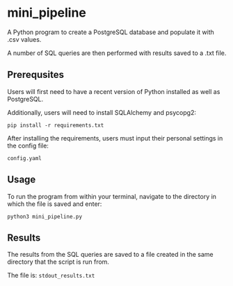 # mini_pipeline
A Python program to create a PostgreSQL database and populate it with .csv values. 

A number of SQL queries are then performed with results saved to a .txt file.

## Prerequsites
Users will first need to have a recent version of Python installed as well as PostgreSQL.

Additionally, users will need to install SQLAlchemy and psycopg2:

```pip install -r requirements.txt```

After installing the requirements, users must input their personal settings in the config file:

```config.yaml```

## Usage
To run the program from within your terminal, navigate to the directory in which the file is saved and enter:

```python3 mini_pipeline.py```

## Results
The results from the SQL queries are saved to a file created in the same directory that the script is run from.

The file is:
```stdout_results.txt```

